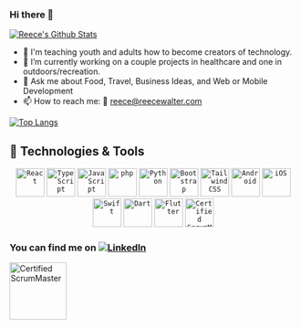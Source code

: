 ### Hi there 👋

[![Reece's Github Stats](https://github-readme-stats.vercel.app/api?username=thereeceshow&show_icons=true&theme=transparent)](https://github.com/thereeceshow/github-readme-stats) 

<!--
**thereeceshow/thereeceshow** is a ✨ _special_ ✨ repository because its `README.md` (this file) appears on your GitHub profile.

Here are some ideas to get you started:

- 🔭 I’m currently working on ...
- 🌱 I’m currently learning ...
- 👯 I’m looking to collaborate on ...
- 🤔 I’m looking for help with ...
- 💬 Ask me about ...
- 📫 How to reach me: ...
- ⚡ Fun fact: ...
-->

- 📓 I'm teaching youth and adults how to become creators of technology.
- 🔭 I’m currently working on a couple projects in healthcare and one in outdoors/recreation.
- 💬 Ask me about Food, Travel, Business Ideas, and Web or Mobile Development
- 📫 How to reach me: 📧 reece@reecewalter.com

[![Top Langs](https://github-readme-stats.vercel.app/api/top-langs/?username=thereeceshow&show_icons=true&theme=transparent)](https://github.com/thereeceshow/github-readme-stats)

## 🔧 Technologies & Tools

<div align="center">
	<code><img width="50" src="https://user-images.githubusercontent.com/25181517/183897015-94a058a6-b86e-4e42-a37f-bf92061753e5.png" alt="React" title="React"/></code>
	<code><img width="50" src="https://user-images.githubusercontent.com/25181517/183890598-19a0ac2d-e88a-4005-a8df-1ee36782fde1.png" alt="TypeScript" title="TypeScript"/></code>
	<code><img width="50" src="https://user-images.githubusercontent.com/25181517/117447155-6a868a00-af3d-11eb-9cfe-245df15c9f3f.png" alt="JavaScript" title="JavaScript"/></code>
	<code><img width="50" src="https://user-images.githubusercontent.com/25181517/183570228-6a040b9f-3ddf-47a2-a201-743121dac664.png" alt="php" title="php"/></code>
	<code><img width="50" src="https://user-images.githubusercontent.com/25181517/183423507-c056a6f9-1ba8-4312-a350-19bcbc5a8697.png" alt="Python" title="Python"/></code>
	<code><img width="50" src="https://user-images.githubusercontent.com/25181517/183898054-b3d693d4-dafb-4808-a509-bab54cf5de34.png" alt="Bootstrap" title="Bootstrap"/></code>
	<code><img width="50" src="https://user-images.githubusercontent.com/25181517/202896760-337261ed-ee92-4979-84c4-d4b829c7355d.png" alt="Tailwind CSS" title="Tailwind CSS"/></code>
	<code><img width="50" src="https://user-images.githubusercontent.com/25181517/117269608-b7dcfb80-ae58-11eb-8e66-6cc8753553f0.png" alt="Android" title="Android"/></code>
	<code><img width="50" src="https://user-images.githubusercontent.com/25181517/121406611-a8246b80-c95e-11eb-9b11-b771486377f6.png" alt="iOS" title="iOS"/></code>
	<code><img width="50" src="https://user-images.githubusercontent.com/25181517/121406389-6267a300-c95e-11eb-8d67-f1e22afe8aea.png" alt="Swift" title="Swift"/></code>
	<code><img width="50" src="https://user-images.githubusercontent.com/25181517/186150304-1568ffdf-4c62-4bdc-9cf1-8d8efcea7c5b.png" alt="Dart" title="Dart"/></code>
	<code><img width="50" src="https://user-images.githubusercontent.com/25181517/186150365-da1eccce-6201-487c-8649-45e9e99435fd.png" alt="Flutter" title="Flutter"/></code>
	<code><a href="https://bcert.me/suchyubxy"><img width="50" src="https://bcert.me/bc/html/img/badges/generated/badge-7227.png" alt="Certified ScrumMaster" title="Certified ScrumMaster"/></a></code>
</div>
<!--
#### Front End
![](https://img.shields.io/static/v1?message=React&style=for-the-badge&&logo=react&color=009FDA&label=%20&labelColor=5c5c5c)
![](https://img.shields.io/static/v1?message=JavaScript&style=for-the-badge&&logo=javascript&color=009FDA&label=%20&labelColor=5c5c5c)
![](https://img.shields.io/static/v1?message=HTML+5&style=for-the-badge&&logo=html5&color=009FDA&label=%20&labelColor=5c5c5c)
![](https://img.shields.io/static/v1?message=CSS+3&style=for-the-badge&&logo=CSS3&color=009FDA&label=%20&labelColor=5c5c5c)
![](https://img.shields.io/static/v1?message=Bootstrap&style=for-the-badge&&logo=bootstrap&color=009FDA&label=%20&labelColor=5c5c5c)
![](https://img.shields.io/static/v1?message=Sass&style=for-the-badge&&logo=sass&color=009FDA&label=%20&labelColor=5c5c5c)

#### Back End
![](https://img.shields.io/static/v1?message=PHP&style=for-the-badge&&logo=php&color=009FDA&label=%20&labelColor=5c5c5c)
![](https://img.shields.io/static/v1?message=Laravel&style=for-the-badge&&logo=laravel&color=009FDA&label=%20&labelColor=5c5c5c)
![](https://img.shields.io/static/v1?message=Python&style=for-the-badge&&logo=python&color=009FDA&label=%20&labelColor=5c5c5c)
![](https://img.shields.io/static/v1?message=Django&style=for-the-badge&&logo=django&color=009FDA&label=%20&labelColor=5c5c5c)
![](https://img.shields.io/static/v1?message=Node&style=for-the-badge&&logo=nodedotjs&color=009FDA&label=%20&labelColor=5c5c5c)
![](https://img.shields.io/static/v1?message=Next.js&style=for-the-badge&&logo=nextdotjs&color=009FDA&label=%20&labelColor=5c5c5c)
![](https://img.shields.io/static/v1?message=Wordpress&style=for-the-badge&&logo=wordpress&color=009FDA&label=%20&labelColor=5c5c5c)

#### Mobile
![](https://img.shields.io/static/v1?message=Xcode&style=for-the-badge&&logo=xcode&color=009FDA&label=%20&labelColor=5c5c5c)
![](https://img.shields.io/static/v1?message=Swift+5&style=for-the-badge&&logo=swift&color=009FDA&label=%20&labelColor=5c5c5c)

#### Tools
![](https://img.shields.io/static/v1?message=Bash&style=for-the-badge&&logo=gnu-bash&color=009FDA&label=%20&labelColor=5c5c5c)
![](https://img.shields.io/static/v1?message=Firebase&style=for-the-badge&&logo=firebase&color=009FDA&label=%20&labelColor=5c5c5c)
![](https://img.shields.io/static/v1?message=Digital+Ocean&style=for-the-badge&&logo=digitalocean&color=009FDA&label=%20&labelColor=5c5c5c)
![](https://img.shields.io/static/v1?message=Git&style=for-the-badge&&logo=git&logoColor=white&color=009FDA&label=%20&labelColor=5c5c5c)
![](https://img.shields.io/static/v1?message=Github&style=for-the-badge&&logo=github&logoColor=white&color=009FDA&label=%20&labelColor=5c5c5c)

#### Certifications
![](https://img.shields.io/static/v1?message=CSM®&style=for-the-badge&&logo=scrumalliance&logoColor=white&color=009FDA&label=%20&labelColor=5c5c5c)
-->

<!-- ![Reece's Codewars Banner](https://www.codewars.com/users/thereeceshow/badges/small) -->

<!-- Actual text -->


### You can find me on [![LinkedIn][1]][2]

<div>

<a href="https://bcert.me/suchyubxy"><img width="100" src="https://bcert.me/bc/html/img/badges/generated/badge-7227.png" alt="Certified ScrumMaster" title="Certified ScrumMaster"/></a>

<!--
[![Certified Scrum Master][3]][4]
-->

</div>

<!-- Icons -->

[1]: https://raw.githubusercontent.com/MartinHeinz/MartinHeinz/master/linkedin-3-16.png (LinkedIn icon without padding)

[3]: https://bcert.me/bc/html/img/badges/generated/badge-7227.png

<!-- Links -->

[2]: https://www.linkedin.com/in/reecewalter/

[4]: https://bcert.me/suchyubxy


<!--

Former Badges:

![](https://img.shields.io/badge/%20-CSM&#174;-informational?style=plastic&logo=scrumalliance&logoColor=white&color=009FDA)
![](https://img.shields.io/badge/%20-MacOS-informational?style=plastic&logo=macos&logoColor=white&color=009FDA)
![](https://img.shields.io/badge/%20-HTML_5-informational?style=plastic&logo=html5&logoColor=white&color=009FDA)
![](https://img.shields.io/badge/%20-CSS_3-informational?style=plastic&logo=sass&logoColor=white&color=009FDA)
![](https://img.shields.io/badge/%20-Sass-informational?style=plastic&logo=css3&logoColor=white&color=009FDA)
![](https://img.shields.io/badge/%20-Bootstrap-informational?style=plastic&logo=bootstrap&logoColor=white&color=009FDA)
![](https://img.shields.io/badge/%20-JavaScript-informational?style=plastic&logo=javascript&logoColor=white&color=009FDA)
![](https://img.shields.io/badge/%20-React-informational?style=plastic&logo=react&logoColor=white&color=009FDA)
![](https://img.shields.io/badge/%20-PHP-informational?style=plastic&logo=php&logoColor=white&color=009FDA)
![](https://img.shields.io/badge/%20-Laravel-informational?style=plastic&logo=laravel&logoColor=white&color=009FDA)
![](https://img.shields.io/badge/%20-CSS_3-informational?style=plastic&logo=css3&logoColor=white&color=009FDA)
![](https://img.shields.io/badge/%20-Python-informational?style=plastic&logo=python&logoColor=white&color=009FDA)
![](https://img.shields.io/badge/%20-Django-informational?style=plastic&logo=django&logoColor=white&color=009FDA)
![](https://img.shields.io/badge/%20-Swift_5-informational?style=plastic&logo=swift&logoColor=white&color=009FDA)
![](https://img.shields.io/badge/%20-Bash-informational?style=plastic&logo=gnu-bash&logoColor=white&color=009FDA)
![](https://img.shields.io/badge/%20-Firebase-informational?style=plastic&logo=firebase&logoColor=white&color=009FDA)
![](https://img.shields.io/badge/%20-Digital_Ocean-informational?style=plastic&logo=digitalocean&logoColor=white&color=009FDA)
![](https://img.shields.io/badge/%20-Git-informational?style=plastic&logo=git&logoColor=white&color=009FDA)
![](https://img.shields.io/badge/%20-Github-informational?style=plastic&logo=github&logoColor=white&color=009FDA)
![](https://img.shields.io/badge/%20-Codewars-informational?style=plastic&logo=codewars&logoColor=white&color=009FDA)
![](https://img.shields.io/static/v1?message=React&logo=react&style=plastic&labelColor=5c5c5c&color=1182c3&logoColor=white&label=%20)
![](https://img.shields.io/static/v1?message=Codewars&style=plastic&logo=codewars&logoColor=white&color=009FDA&label=%20&labelColor=5c5c5c)
![](https://img.shields.io/static/v1?message=React&logo=react&style=plastic&labelColor=5c5c5c&color=1182c3&logoColor=white&label=%20)

-->


